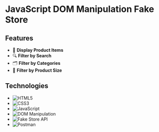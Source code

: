 # JavaScript DOM Manipulation Fake Store

## Features

- 🛒 **Display Product Items**
- 🔍 **Filter by Search**
- 🗂️ **Filter by Categories**
- 📏 **Filter by Product Size**

## Technologies

- ![HTML5](https://img.shields.io/badge/HTML5-E34F26?logo=html5&logoColor=white)
- ![CSS3](https://img.shields.io/badge/CSS3-1572B6?logo=css3&logoColor=white)
- ![JavaScript](https://img.shields.io/badge/JavaScript-F7DF1E?logo=javascript&logoColor=black)
- ![DOM Manipulation](https://img.shields.io/badge/JavaScript%20DOM%20Manipulation-F7DF1E?logo=javascript&logoColor=black)
- ![Fake Store API](https://img.shields.io/badge/Fake%20Store%20API-FF9800?logo=api)
- ![Postman](https://img.shields.io/badge/Postman-FF6C37?logo=postman&logoColor=white)
